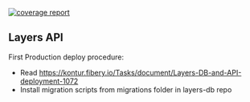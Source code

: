 [![coverage report](https://gitlab.com/kontur-private/platform/layers-api/badges/main/coverage.svg)](https://gitlab.com/kontur-private/platform/layers-api)

## Layers API

First Production deploy procedure:
- Read https://kontur.fibery.io/Tasks/document/Layers-DB-and-API-deployment-1072
- Install migration scripts from migrations folder in layers-db repo